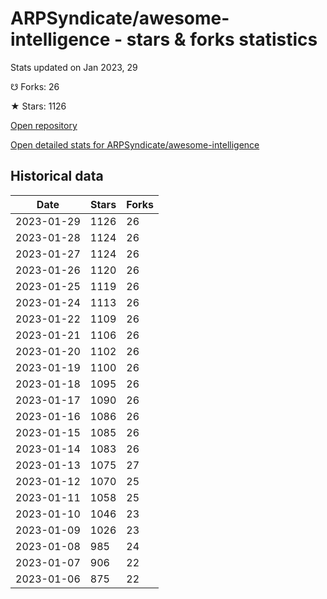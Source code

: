 # ARPSyndicate/awesome-intelligence - stars & forks statistics

Stats updated on Jan 2023, 29

☋ Forks: 26

★ Stars: 1126

[Open repository](https://github.com/ARPSyndicate/awesome-intelligence)

[Open detailed stats for ARPSyndicate/awesome-intelligence](https://reviewgithub.com/rep/ARPSyndicate/awesome-intelligence)

## Historical data
| Date | Stars | Forks |
|------|-------|-------|
| 2023-01-29 | 1126 | 26 | 
| 2023-01-28 | 1124 | 26 | 
| 2023-01-27 | 1124 | 26 | 
| 2023-01-26 | 1120 | 26 | 
| 2023-01-25 | 1119 | 26 | 
| 2023-01-24 | 1113 | 26 | 
| 2023-01-22 | 1109 | 26 | 
| 2023-01-21 | 1106 | 26 | 
| 2023-01-20 | 1102 | 26 | 
| 2023-01-19 | 1100 | 26 | 
| 2023-01-18 | 1095 | 26 | 
| 2023-01-17 | 1090 | 26 | 
| 2023-01-16 | 1086 | 26 | 
| 2023-01-15 | 1085 | 26 | 
| 2023-01-14 | 1083 | 26 | 
| 2023-01-13 | 1075 | 27 | 
| 2023-01-12 | 1070 | 25 | 
| 2023-01-11 | 1058 | 25 | 
| 2023-01-10 | 1046 | 23 | 
| 2023-01-09 | 1026 | 23 | 
| 2023-01-08 | 985 | 24 | 
| 2023-01-07 | 906 | 22 | 
| 2023-01-06 | 875 | 22 | 


